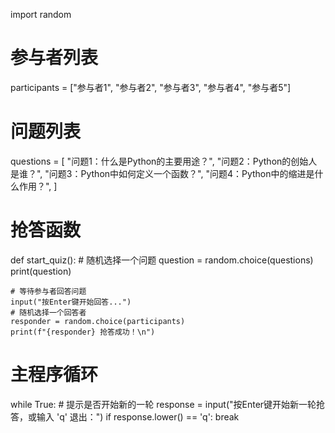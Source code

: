 import random

# 参与者列表
participants = ["参与者1", "参与者2", "参与者3", "参与者4", "参与者5"]

# 问题列表
questions = [
    "问题1：什么是Python的主要用途？",
    "问题2：Python的创始人是谁？",
    "问题3：Python中如何定义一个函数？",
    "问题4：Python中的缩进是什么作用？",
]

# 抢答函数
def start_quiz():
    # 随机选择一个问题
    question = random.choice(questions)
    print(question)

    # 等待参与者回答问题
    input("按Enter键开始回答...")
    # 随机选择一个回答者
    responder = random.choice(participants)
    print(f"{responder} 抢答成功！\n")

# 主程序循环
while True:
    # 提示是否开始新的一轮
    response = input("按Enter键开始新一轮抢答，或输入 'q' 退出：")
    if response.lower() == 'q':
        break

   

